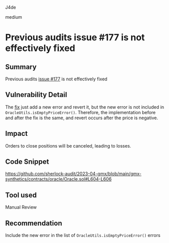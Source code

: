 J4de

medium

# Previous audits issue #177 is not effectively fixed

## Summary

Previous audits [issue #177](https://github.com/sherlock-audit/2023-02-gmx-judging/issues/177) is not effectively fixed

## Vulnerability Detail

The [fix](https://github.com/gmx-io/gmx-synthetics/pull/113/commits/0021c550b85670e598f48a35a3685bb163f7d7e5) just add a new error and revert it, but the new error is not included in `OracleUtils.isEmptyPriceError()`. Therefore, the implementation before and after the fix is the same, and revert occurs after the price is negative.

## Impact

Orders to close positions will be canceled, leading to losses.

## Code Snippet

https://github.com/sherlock-audit/2023-04-gmx/blob/main/gmx-synthetics/contracts/oracle/Oracle.sol#L604-L606

## Tool used

Manual Review

## Recommendation

Include the new error in the list of `OracleUtils.isEmptyPriceError()` errors